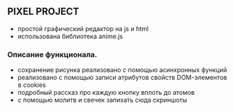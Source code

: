 

## PIXEL PROJECT
- простой графический редактор на js и html
- использована библиотека anime.js
### Описание функционала.
- сохранение рисунка реализовано с помощью асинхронных функций 
- реализовано с помощью записи атрибутов свойств DOM-элементов в cookies
- подробный рассказ про каждую кнопку вплоть до атомов
- с помощью молитв и свечек запихать сюда скриншоты
